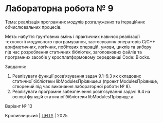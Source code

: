 ﻿# Лабораторна робота № 9

Тема: реалізація програмних модулів розгалужених та ітераційних обчислювальних процесів.

Мета: набуття ґрунтовних вмінь і практичних навичок реалізації технології модульного програмування,
застосування операторів С/С++ арифметичних, логічних, побітових операцій, умови, циклів та вибору під час розроблення статичних бібліотек, заголовкових файлів та програмних засобів у
кросплатформовому середовищі Code::Blocks.

Завдання:
1. Реалізувати функції розв’язування задач 9.1–9.3 як складових статичної бібліотеки libModulesПрізвище.а (проект ModulesПрізвище, створений під час виконання лабораторної роботи № 8).
2. Реалізувати програмне забезпечення розв’язування задачі 9.4 на основі функцій статичної бібліотеки libModulesПрізвище.а



Варіант № 13


Кропивницький | <a href="http://www.kntu.kr.ua/">ЦНТУ</a> | 2025

